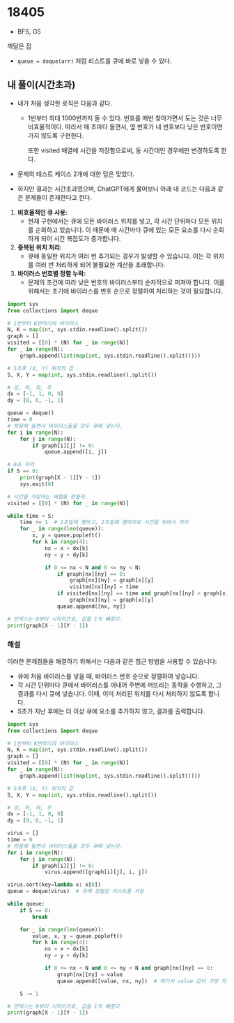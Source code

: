 # 18405

* BFS, G5

깨달은 점

* `queue = deque(arr)` 처럼 리스트를 큐에 바로 넣을 수 있다. 





## 내 풀이(시간초과)

* 내가 처음 생각한 로직은 다음과 같다.

  * 1번부터 최대 1000번까지 돌 수 있다.
    번호를 매번 찾아가면서 도는 것은 너무 비효율적이다. 
    따라서 매 초마다 돌면서, 옆 번호가 내 번호보다 낮은 번호이면 가지 않도록 구현한다.

    또한 visited 배열에 시간을 저장함으로써, 동 시간대인 경우에만 변경하도록 한다. 

* 문제의 테스트 케이스 2개에 대한 답은 맞았다.

* 하지만 결과는 시간초과였으며, ChatGPT에게 물어보니 아래 내 코드는 다음과 같은 문제들이 존재한다고 한다. 

1. **비효율적인 큐 사용:**
   - 현재 구현에서는 큐에 모든 바이러스 위치를 넣고, 각 시간 단위마다 모든 위치를 순회하고 있습니다. 이 때문에 매 시간마다 큐에 있는 모든 요소를 다시 순회하게 되어 시간 복잡도가 증가합니다.
2. **중복된 위치 처리:**
   - 큐에 동일한 위치가 여러 번 추가되는 경우가 발생할 수 있습니다. 이는 각 위치를 여러 번 처리하게 되어 불필요한 계산을 초래합니다.
3. **바이러스 번호별 정렬 누락:**
   - 문제의 조건에 따라 낮은 번호의 바이러스부터 순차적으로 퍼져야 합니다. 이를 위해서는 초기에 바이러스를 번호 순으로 정렬하여 처리하는 것이 필요합니다.

```python
import sys
from collections import deque

# 1번부터 K번까지의 바이러스
N, K = map(int, sys.stdin.readline().split())
graph = []
visited = [[0] * (N) for _ in range(N)]
for _ in range(N):
    graph.append(list(map(int, sys.stdin.readline().split())))

# S초후 (X, Y) 위치의 값
S, X, Y = map(int, sys.stdin.readline().split())

# 상, 하, 좌, 우
dx = [-1, 1, 0, 0]
dy = [0, 0, -1, 1]

queue = deque()
time = 0
# 처음에 돌면서 바이러스들을 모두 큐에 넣는다.
for i in range(N):
    for j in range(N):
        if graph[i][j] != 0:
            queue.append([i, j])

# 0초 처리
if S == 0:
    print(graph[X - 1][Y - 1])
    sys.exit(0)

# 시간을 저장하는 배열을 만들자.
visited = [[0] * (N) for _ in range(N)]

while time < S:
    time += 1  # 1초일때 행하고, 2초일때 행하므로 시간을 위에서 처리
    for _ in range(len(queue)):
        x, y = queue.popleft()
        for k in range(4):
            nx = x + dx[k]
            ny = y + dy[k]

            if 0 <= nx < N and 0 <= ny < N:
                if graph[nx][ny] == 0:
                    graph[nx][ny] = graph[x][y]
                    visited[nx][ny] = time
                if visited[nx][ny] == time and graph[nx][ny] > graph[x][y]:
                    graph[nx][ny] = graph[x][y]
                queue.append([nx, ny])

# 인덱스는 0부터 시작이므로, 값을 1씩 빼준다.
print(graph[X - 1][Y - 1])
```





### 해설

이러한 문제점들을 해결하기 위해서는 다음과 같은 접근 방법을 사용할 수 있습니다:

- 큐에 처음 바이러스를 넣을 때, 바이러스 번호 순으로 정렬하여 넣습니다.
- 각 시간 단위마다 큐에서 바이러스를 꺼내어 주변에 퍼뜨리는 동작을 수행하고, 그 결과를 다시 큐에 넣습니다. 이때, 이미 처리된 위치를 다시 처리하지 않도록 합니다.
- S초가 지난 후에는 더 이상 큐에 요소를 추가하지 않고, 결과를 출력합니다.

```python
import sys
from collections import deque

# 1번부터 K번까지의 바이러스
N, K = map(int, sys.stdin.readline().split())
graph = []
visited = [[0] * (N) for _ in range(N)]
for _ in range(N):
    graph.append(list(map(int, sys.stdin.readline().split())))

# S초후 (X, Y) 위치의 값
S, X, Y = map(int, sys.stdin.readline().split())

# 상, 하, 좌, 우
dx = [-1, 1, 0, 0]
dy = [0, 0, -1, 1]

virus = []
time = 0
# 처음에 돌면서 바이러스들을 모두 큐에 넣는다.
for i in range(N):
    for j in range(N):
        if graph[i][j] != 0:
            virus.append([graph[i][j], i, j])

virus.sort(key=lambda x: x[0])
queue = deque(virus)  # 큐에 정렬된 리스트를 저장

while queue:
    if S == 0:
        break

    for _ in range(len(queue)):
        value, x, y = queue.popleft()
        for k in range(4):
            nx = x + dx[k]
            ny = y + dy[k]

            if 0 <= nx < N and 0 <= ny < N and graph[nx][ny] == 0:
                graph[nx][ny] = value
                queue.append([value, nx, ny])  # 여기서 value 값이 가장 작은 순으로 들어가기 때문에, 또 정렬할 필요가 없다.

    S -= 1

# 인덱스는 0부터 시작이므로, 값을 1씩 빼준다.
print(graph[X - 1][Y - 1])
```

